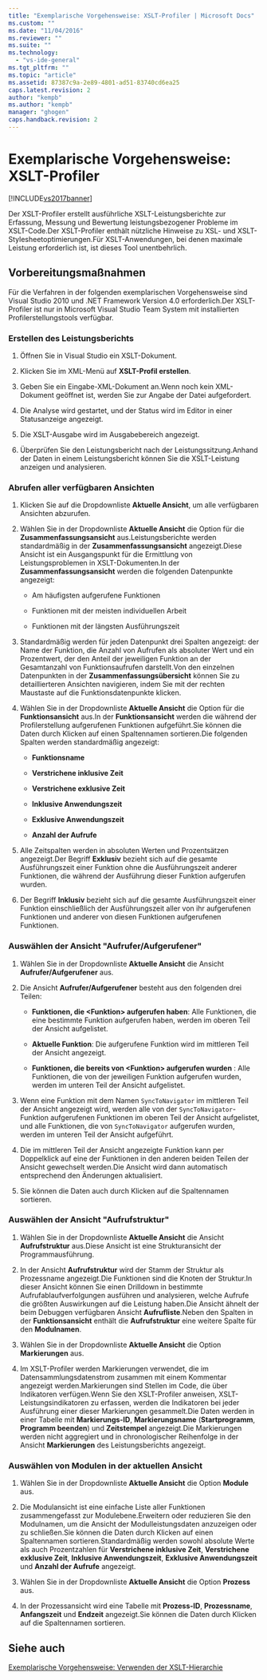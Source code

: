```yaml
---
title: "Exemplarische Vorgehensweise: XSLT-Profiler | Microsoft Docs"
ms.custom: ""
ms.date: "11/04/2016"
ms.reviewer: ""
ms.suite: ""
ms.technology: 
  - "vs-ide-general"
ms.tgt_pltfrm: ""
ms.topic: "article"
ms.assetid: 87387c9a-2e89-4801-ad51-83740cd6ea25
caps.latest.revision: 2
author: "kempb"
ms.author: "kempb"
manager: "ghogen"
caps.handback.revision: 2
---
```

# Exemplarische Vorgehensweise: XSLT-Profiler
[!INCLUDE[vs2017banner](../code-quality/includes/vs2017banner.md)]

Der XSLT\-Profiler erstellt ausführliche XSLT\-Leistungsberichte zur Erfassung, Messung und Bewertung leistungsbezogener Probleme im XSLT\-Code.Der XSLT\-Profiler enthält nützliche Hinweise zu XSL\- und XSLT\-Stylesheetoptimierungen.Für XSLT\-Anwendungen, bei denen maximale Leistung erforderlich ist, ist dieses Tool unentbehrlich.  
  
## Vorbereitungsmaßnahmen  
 Für die Verfahren in der folgenden exemplarischen Vorgehensweise sind Visual Studio 2010 und .NET Framework Version 4.0 erforderlich.Der XSLT\-Profiler ist nur in Microsoft Visual Studio Team System mit installierten Profilerstellungstools verfügbar.  
  
### Erstellen des Leistungsberichts  
  
1.  Öffnen Sie in Visual Studio ein XSLT\-Dokument.  
  
2.  Klicken Sie im XML\-Menü auf **XSLT\-Profil erstellen**.  
  
3.  Geben Sie ein Eingabe\-XML\-Dokument an.Wenn noch kein XML\-Dokument geöffnet ist, werden Sie zur Angabe der Datei aufgefordert.  
  
4.  Die Analyse wird gestartet, und der Status wird im Editor in einer Statusanzeige angezeigt.  
  
5.  Die XSLT\-Ausgabe wird im Ausgabebereich angezeigt.  
  
6.  Überprüfen Sie den Leistungsbericht nach der Leistungssitzung.Anhand der Daten in einem Leistungsbericht können Sie die XSLT\-Leistung anzeigen und analysieren.  
  
### Abrufen aller verfügbaren Ansichten  
  
1.  Klicken Sie auf die Dropdownliste **Aktuelle Ansicht**, um alle verfügbaren Ansichten abzurufen.  
  
2.  Wählen Sie in der Dropdownliste **Aktuelle Ansicht** die Option für die **Zusammenfassungsansicht** aus.Leistungsberichte werden standardmäßig in der **Zusammenfassungsansicht** angezeigt.Diese Ansicht ist ein Ausgangspunkt für die Ermittlung von Leistungsproblemen in XSLT\-Dokumenten.In der **Zusammenfassungsansicht** werden die folgenden Datenpunkte angezeigt:  
  
    -   Am häufigsten aufgerufene Funktionen  
  
    -   Funktionen mit der meisten individuellen Arbeit  
  
    -   Funktionen mit der längsten Ausführungszeit  
  
3.  Standardmäßig werden für jeden Datenpunkt drei Spalten angezeigt: der Name der Funktion, die Anzahl von Aufrufen als absoluter Wert und ein Prozentwert, der den Anteil der jeweiligen Funktion an der Gesamtanzahl von Funktionsaufrufen darstellt.Von den einzelnen Datenpunkten in der **Zusammenfassungsübersicht** können Sie zu detaillierteren Ansichten navigieren, indem Sie mit der rechten Maustaste auf die Funktionsdatenpunkte klicken.  
  
4.  Wählen Sie in der Dropdownliste **Aktuelle Ansicht** die Option für die **Funktionsansicht** aus.In der **Funktionsansicht** werden die während der Profilerstellung aufgerufenen Funktionen aufgeführt.Sie können die Daten durch Klicken auf einen Spaltennamen sortieren.Die folgenden Spalten werden standardmäßig angezeigt:  
  
    -   **Funktionsname**  
  
    -   **Verstrichene inklusive Zeit**  
  
    -   **Verstrichene exklusive Zeit**  
  
    -   **Inklusive Anwendungszeit**  
  
    -   **Exklusive Anwendungszeit**  
  
    -   **Anzahl der Aufrufe**  
  
5.  Alle Zeitspalten werden in absoluten Werten und Prozentsätzen angezeigt.Der Begriff **Exklusiv** bezieht sich auf die gesamte Ausführungszeit einer Funktion ohne die Ausführungszeit anderer Funktionen, die während der Ausführung dieser Funktion aufgerufen wurden.  
  
6.  Der Begriff **Inklusiv** bezieht sich auf die gesamte Ausführungszeit einer Funktion einschließlich der Ausführungszeit aller von ihr aufgerufenen Funktionen und anderer von diesen Funktionen aufgerufenen Funktionen.  
  
### Auswählen der Ansicht "Aufrufer\/Aufgerufener"  
  
1.  Wählen Sie in der Dropdownliste **Aktuelle Ansicht** die Ansicht **Aufrufer\/Aufgerufener** aus.  
  
2.  Die Ansicht **Aufrufer\/Aufgerufener** besteht aus den folgenden drei Teilen:  
  
    -   **Funktionen, die \<Funktion\> aufgerufen haben**: Alle Funktionen, die eine bestimmte Funktion aufgerufen haben, werden im oberen Teil der Ansicht aufgelistet.  
  
    -   **Aktuelle Funktion**: Die aufgerufene Funktion wird im mittleren Teil der Ansicht angezeigt.  
  
    -   **Funktionen, die bereits von \<Funktion\> aufgerufen wurden** : Alle Funktionen, die von der jeweiligen Funktion aufgerufen wurden, werden im unteren Teil der Ansicht aufgelistet.  
  
3.  Wenn eine Funktion mit dem Namen `SyncToNavigator` im mittleren Teil der Ansicht angezeigt wird, werden alle von der `SyncToNavigator`\-Funktion aufgerufenen Funktionen im oberen Teil der Ansicht aufgelistet, und alle Funktionen, die von `SyncToNavigator` aufgerufen wurden, werden im unteren Teil der Ansicht aufgeführt.  
  
4.  Die im mittleren Teil der Ansicht angezeigte Funktion kann per Doppelklick auf eine der Funktionen in den anderen beiden Teilen der Ansicht gewechselt werden.Die Ansicht wird dann automatisch entsprechend den Änderungen aktualisiert.  
  
5.  Sie können die Daten auch durch Klicken auf die Spaltennamen sortieren.  
  
### Auswählen der Ansicht "Aufrufstruktur"  
  
1.  Wählen Sie in der Dropdownliste **Aktuelle Ansicht** die Ansicht **Aufrufstruktur** aus.Diese Ansicht ist eine Strukturansicht der Programmausführung.  
  
2.  In der Ansicht **Aufrufstruktur** wird der Stamm der Struktur als Prozessname angezeigt.Die Funktionen sind die Knoten der Struktur.In dieser Ansicht können Sie einen Drilldown in bestimmte Aufrufablaufverfolgungen ausführen und analysieren, welche Aufrufe die größten Auswirkungen auf die Leistung haben.Die Ansicht ähnelt der beim Debuggen verfügbaren Ansicht **Aufrufliste**.Neben den Spalten in der **Funktionsansicht** enthält die **Aufrufstruktur** eine weitere Spalte für den **Modulnamen**.  
  
3.  Wählen Sie in der Dropdownliste **Aktuelle Ansicht** die Option **Markierungen** aus.  
  
4.  Im XSLT\-Profiler werden Markierungen verwendet, die im Datensammlungsdatenstrom zusammen mit einem Kommentar angezeigt werden.Markierungen sind Stellen im Code, die über Indikatoren verfügen.Wenn Sie den XSLT\-Profiler anweisen, XSLT\-Leistungsindikatoren zu erfassen, werden die Indikatoren bei jeder Ausführung einer dieser Markierungen gesammelt.Die Daten werden in einer Tabelle mit **Markierungs\-ID**, **Markierungsname** \(**Startprogramm**, **Programm beenden**\) und **Zeitstempel** angezeigt.Die Markierungen werden nicht aggregiert und in chronologischer Reihenfolge in der Ansicht **Markierungen** des Leistungsberichts angezeigt.  
  
### Auswählen von Modulen in der aktuellen Ansicht  
  
1.  Wählen Sie in der Dropdownliste **Aktuelle Ansicht** die Option **Module** aus.  
  
2.  Die Modulansicht ist eine einfache Liste aller Funktionen zusammengefasst zur Modulebene.Erweitern oder reduzieren Sie den Modulnamen, um die Ansicht der Modulleistungsdaten anzuzeigen oder zu schließen.Sie können die Daten durch Klicken auf einen Spaltennamen sortieren.Standardmäßig werden sowohl absolute Werte als auch Prozentzahlen für **Verstrichene inklusive Zeit**, **Verstrichene exklusive Zeit**, **Inklusive Anwendungszeit**, **Exklusive Anwendungszeit** und **Anzahl der Aufrufe** angezeigt.  
  
3.  Wählen Sie in der Dropdownliste **Aktuelle Ansicht** die Option **Prozess** aus.  
  
4.  In der Prozessansicht wird eine Tabelle mit **Prozess\-ID**, **Prozessname**, **Anfangszeit** und **Endzeit** angezeigt.Sie können die Daten durch Klicken auf die Spaltennamen sortieren.  
  
## Siehe auch  
 [Exemplarische Vorgehensweise: Verwenden der XSLT\-Hierarchie](../xml-tools/walkthrough-using-xslt-hierarchy.md)